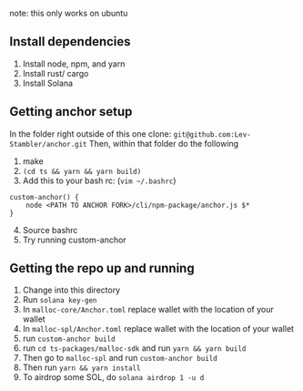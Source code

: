 note: this only works on ubuntu

## Install dependencies
1. Install node, npm, and yarn
2. Install rust/ cargo 
3. Install Solana

## Getting anchor setup
In the folder right outside of this one clone: `git@github.com:Lev-Stambler/anchor.git`
Then, within that folder do the following

1. make
2. `(cd ts && yarn && yarn build)`
3. Add this to your bash rc: (`vim ~/.bashrc`)
```
custom-anchor() {
	node <PATH TO ANCHOR FORK>/cli/npm-package/anchor.js $*
}
```
4. Source bashrc
5. Try running custom-anchor

## Getting the repo up and running
1. Change into this directory
2. Run `solana key-gen`
3. In `malloc-core/Anchor.toml` replace wallet with the location of your wallet
4. In `malloc-spl/Anchor.toml` replace wallet with the location of your wallet
5. run `custom-anchor build`
6. run `cd ts-packages/malloc-sdk` and run `yarn && yarn build`
7. Then go to `malloc-spl` and run `custom-anchor build`
8. Then run `yarn && yarn install`
9. To airdrop some SOL, do `solana airdrop 1 -u d`